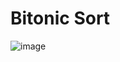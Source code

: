 # Bitonic Sort
![image](https://github.com/user-attachments/assets/b048ea31-a6d8-4aff-8588-7137e3d295dc)
